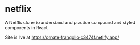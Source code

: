 # netflix
A Netflix clone to understand and practice compound and styled components in React

Site is live at https://ornate-frangollo-c3474f.netlify.app/
